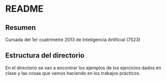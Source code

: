 # README

## Resumen
Cursada del 1er cuatrimetre 2013 de Inteligencia Artificial (7523)

## Estructura del directorio
En el directorio se van a encontrar los ejemplos de los ejercicios 
dados en clase y las cosas que vamos haciendo en los trabajos prácticos.

